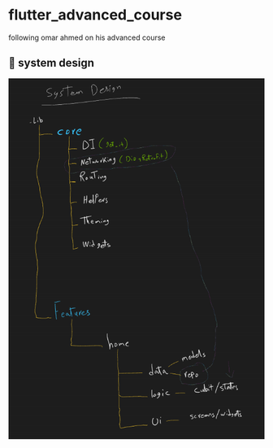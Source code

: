 # flutter_advanced_course

following omar ahmed on his advanced course

## :art: system design
![system design](image.png)